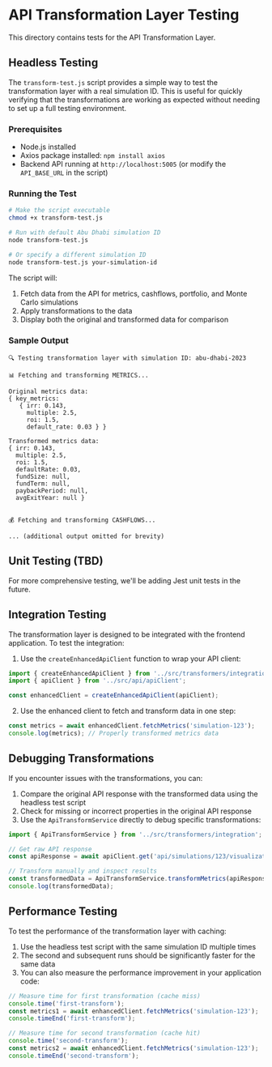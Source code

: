 # API Transformation Layer Testing

This directory contains tests for the API Transformation Layer.

## Headless Testing

The `transform-test.js` script provides a simple way to test the transformation layer with a real simulation ID. This is useful for quickly verifying that the transformations are working as expected without needing to set up a full testing environment.

### Prerequisites

- Node.js installed
- Axios package installed: `npm install axios`
- Backend API running at `http://localhost:5005` (or modify the `API_BASE_URL` in the script)

### Running the Test

```bash
# Make the script executable
chmod +x transform-test.js

# Run with default Abu Dhabi simulation ID
node transform-test.js

# Or specify a different simulation ID
node transform-test.js your-simulation-id
```

The script will:

1. Fetch data from the API for metrics, cashflows, portfolio, and Monte Carlo simulations
2. Apply transformations to the data
3. Display both the original and transformed data for comparison

### Sample Output

```
🔍 Testing transformation layer with simulation ID: abu-dhabi-2023

📊 Fetching and transforming METRICS...

Original metrics data:
{ key_metrics: 
   { irr: 0.143,
     multiple: 2.5,
     roi: 1.5,
     default_rate: 0.03 } }

Transformed metrics data:
{ irr: 0.143,
  multiple: 2.5,
  roi: 1.5,
  defaultRate: 0.03,
  fundSize: null,
  fundTerm: null,
  paybackPeriod: null,
  avgExitYear: null }


💰 Fetching and transforming CASHFLOWS...

... (additional output omitted for brevity)
```

## Unit Testing (TBD)

For more comprehensive testing, we'll be adding Jest unit tests in the future.

## Integration Testing

The transformation layer is designed to be integrated with the frontend application. To test the integration:

1. Use the `createEnhancedApiClient` function to wrap your API client:

```typescript
import { createEnhancedApiClient } from '../src/transformers/integration';
import { apiClient } from '../src/api/apiClient';

const enhancedClient = createEnhancedApiClient(apiClient);
```

2. Use the enhanced client to fetch and transform data in one step:

```typescript
const metrics = await enhancedClient.fetchMetrics('simulation-123');
console.log(metrics); // Properly transformed metrics data
```

## Debugging Transformations

If you encounter issues with the transformations, you can:

1. Compare the original API response with the transformed data using the headless test script
2. Check for missing or incorrect properties in the original API response
3. Use the `ApiTransformService` directly to debug specific transformations:

```typescript
import { ApiTransformService } from '../src/transformers/integration';

// Get raw API response
const apiResponse = await apiClient.get('api/simulations/123/visualization?chart_type=key_metrics');

// Transform manually and inspect results
const transformedData = ApiTransformService.transformMetrics(apiResponse.data);
console.log(transformedData);
```

## Performance Testing

To test the performance of the transformation layer with caching:

1. Use the headless test script with the same simulation ID multiple times
2. The second and subsequent runs should be significantly faster for the same data
3. You can also measure the performance improvement in your application code:

```typescript
// Measure time for first transformation (cache miss)
console.time('first-transform');
const metrics1 = await enhancedClient.fetchMetrics('simulation-123');
console.timeEnd('first-transform');

// Measure time for second transformation (cache hit)
console.time('second-transform');
const metrics2 = await enhancedClient.fetchMetrics('simulation-123');
console.timeEnd('second-transform');
``` 